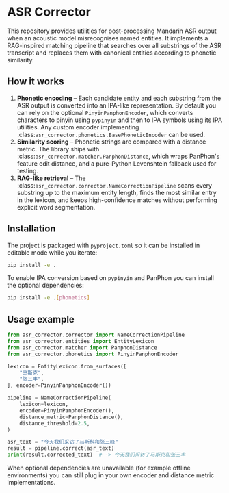 # ASR Corrector

This repository provides utilities for post-processing Mandarin ASR output when an
acoustic model misrecognises named entities. It implements a RAG-inspired matching
pipeline that searches over all substrings of the ASR transcript and replaces them
with canonical entities according to phonetic similarity.

## How it works

1. **Phonetic encoding** – Each candidate entity and each substring from the ASR
   output is converted into an IPA-like representation. By default you can rely on
   the optional `PinyinPanphonEncoder`, which converts characters to pinyin using
   `pypinyin` and then to IPA symbols using its IPA utilities. Any custom encoder
   implementing :class:`asr_corrector.phonetics.BasePhoneticEncoder` can be used.
2. **Similarity scoring** – Phonetic strings are compared with a distance metric.
   The library ships with :class:`asr_corrector.matcher.PanphonDistance`, which
   wraps PanPhon's feature edit distance, and a pure-Python Levenshtein fallback
   used for testing.
3. **RAG-like retrieval** – The :class:`asr_corrector.corrector.NameCorrectionPipeline`
   scans every substring up to the maximum entity length, finds the most similar
   entry in the lexicon, and keeps high-confidence matches without performing
   explicit word segmentation.

## Installation

The project is packaged with `pyproject.toml` so it can be installed in editable
mode while you iterate:

```bash
pip install -e .
```

To enable IPA conversion based on `pypinyin` and PanPhon you can install the
optional dependencies:

```bash
pip install -e .[phonetics]
```

## Usage example

```python
from asr_corrector.corrector import NameCorrectionPipeline
from asr_corrector.entities import EntityLexicon
from asr_corrector.matcher import PanphonDistance
from asr_corrector.phonetics import PinyinPanphonEncoder

lexicon = EntityLexicon.from_surfaces([
    "马斯克",
    "张三丰",
], encoder=PinyinPanphonEncoder())

pipeline = NameCorrectionPipeline(
    lexicon=lexicon,
    encoder=PinyinPanphonEncoder(),
    distance_metric=PanphonDistance(),
    distance_threshold=2.5,
)

asr_text = "今天我们采访了马斯科和张三峰"
result = pipeline.correct(asr_text)
print(result.corrected_text)  # -> 今天我们采访了马斯克和张三丰
```

When optional dependencies are unavailable (for example offline environments) you
can still plug in your own encoder and distance metric implementations.
